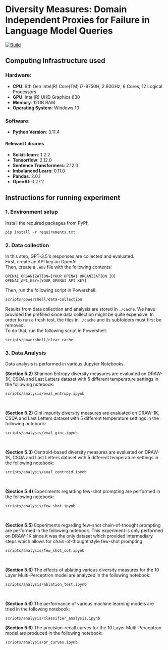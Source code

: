 # Diversity Measures: Domain Independent Proxies for Failure in Language Model Queries
<a href="https://www.python.org/">
        <img alt="Build" src="https://img.shields.io/badge/Python-3.11+-1f425f.svg?color=purple">
</a>

## **Computing Infrastructure used**
### **Hardware**:
- **CPU**: 9th Gen Intel(R) Core(TM) i7-9750H, 2.60GHz, 6 Cores, 12 Logical Processors  
- **GPU**: Intel(R) UHD Graphics 630
- **Memory**: 12GB RAM
- **Operating System**: Windows 10

### **Software**:
- **Python Version**: 3.11.4

#### **Relevant Libraries**
- **Scikit-learn**: 1.2.2  
- **Tensorflow**: 2.12.0  
- **Sentence Transformers**: 2.12.0  
- **Imbalanced Learn**: 0.11.0  
- **Pandas**: 2.0.1  
- **OpenAI**: 0.27.2

## Instructions for running experiment
### 1. Environment setup
Install the required packages from PyPI:
```powershell
pip install -r requirements.txt
```
### 2. Data collection
In this step, GPT-3.5's responses are collected and evaluated.  
First, create an API key on OpenAI.  
Then, create a `.env` file with the following contents:
```
OPENAI_ORGANIZATION=[YOUR OPENAI ORGANIZATION ID]
OPENAI_API_KEY=[YOUR OPENAI API KEY]
```
Then, run the following script in Powershell:  
```powershell
scripts/powershell/data-collection
```

Results from data collection and analysis are stored in `./cache`. We have provided the prefilled since data collection might be quite expensive. In order to run a fresh test, the files in `./cache` and its subfolders must first be removed.  
To do that, run the following script in Powershell:  
```powershell
scripts/powershell/clear-cache
```

### 3. Data Analysis
Data analysis is performed in various Jupyter Notebooks.

**(Section 5.2)** Shannon Entropy diversity measures are evaluated on DRAW-1K, CSQA and Last Letters dataset with 5 different temperature settings in the following notebook:
```
scripts/analysis/eval_entropy.ipynb
```  
<br/>

**(Section 5.2)** Gini impurity diversity measures are evaluated on DRAW-1K, CSQA and Last Letters dataset with 5 different temperature settings in the following notebook:
```
scripts/analysis/eval_gini.ipynb
```  
<br/>

**(Section 5.3)** Centroid-based diversity measures are evaluated on DRAW-1K, CSQA and Last Letters dataset with 5 different temperature settings in the following notebook:
```
scripts/analysis/eval_centroid.ipynb
```  
<br/>

**(Section 5.4)** Experiments regarding few-shot prompting are performed in the following notebook:
```
scripts/analysis/few_shot.ipynb
```  
<br/>

**(Section 5.5)** Experiments regarding few-shot chain-of-thought prompting are performed in the following notebook. This experiment is only performed on DRAW-1K since it was the only dataset which provided intermediary steps which allows for chain-of-thought style few-shot prompting:
```
scripts/analysis/few_shot_cot.ipynb
```  
<br/>

**(Section 5.6)** The effects of ablating various diversity measures for the 10 Layer Multi-Perceptron model are analyzed in the following notebook:
```
scripts/analysis/ablation_test.ipynb
```
<br/>

**(Section 5.6)** The performance of various machine learning models are tried in the following notebook:
```
scripts/analysis/classifier_analysis.ipynb
```

**(Section 5.6)** The precision-recall curves for the 10 Layer Multi-Perceptron model are produced in the following notebook:
```
scripts/analysis/pr_curves.ipynb
```